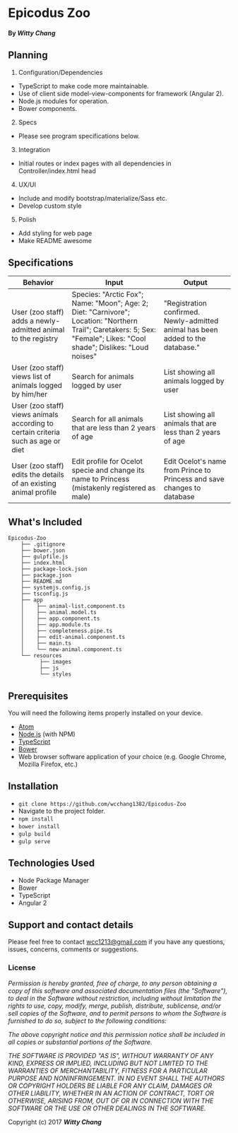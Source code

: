 # Epicodus Zoo

#### By _**Witty Chang**_

## Planning

1. Configuration/Dependencies
  * TypeScript to make code more maintainable.
  * Use of client side model-view-components for framework (Angular 2).
  * Node.js modules for operation.
  * Bower components.

2. Specs
  * Please see program specifications below.

3. Integration
  * Initial routes or index pages with all dependencies in Controller/index.html head

4. UX/UI
  * Include and modify bootstrap/materialize/Sass etc.
  * Develop custom style

5. Polish
  * Add styling for web page
  * Make README awesome

## Specifications
|Behavior|Input|Output|
|---|---|---|
|User (zoo staff) adds a newly-admitted animal to the registry|Species: "Arctic Fox"; Name: "Moon"; Age: 2; Diet: "Carnivore"; Location: "Northern Trail"; Caretakers: 5; Sex: "Female"; Likes: "Cool shade"; Dislikes: "Loud noises"| "Registration confirmed. Newly-admitted animal has been added to the database."|
|User (zoo staff) views list of animals logged by him/her|Search for animals logged by user|List showing all animals logged by user|
|User (zoo staff) views animals according to certain criteria such as age or diet|Search for all animals that are less than 2 years of age|List showing all animals that are less than 2 years of age|
|User (zoo staff) edits the details of an existing animal profile|Edit profile for Ocelot specie and change its name to Princess (mistakenly registered as male)|Edit Ocelot's name from Prince to Princess and save changes to database|

## What's Included

```
Epicodus-Zoo
    ├── .gitignore
    ├── bower.json
    ├── gulpfile.js
    ├── index.html
    ├── package-lock.json
    ├── package.json
    ├── README.md
    ├── systemjs.config.js
    ├── tsconfig.js
    ├── app
    │    ├── animal-list.component.ts
    │    ├── animal.model.ts
    │    ├── app.component.ts
    │    ├── app.module.ts
    │    ├── completeness.pipe.ts
    │    ├── edit-animal.component.ts
    │    ├── main.ts
    │    └── new-animal.component.ts
    └── resources
          ├── images
          ├── js
          └── styles
```

## Prerequisites

You will need the following items properly installed on your device.

* [Atom](https://atom.io/)
* [Node.js](https://nodejs.org/) (with NPM)
* [TypeScript](https://www.typescriptlang.org/)
* [Bower](https://bower.io/)
* Web browser software application of your choice (e.g. Google Chrome, Mozilla Firefox, etc.)

## Installation

* `git clone https://github.com/wcchang1382/Epicodus-Zoo`
* Navigate to the project folder.
* `npm install`
* `bower install`
* `gulp build`
* `gulp serve`

## Technologies Used

* Node Package Manager
* Bower
* TypeScript
* Angular 2

## Support and contact details

Please feel free to contact wcc1213@gmail.com if you have any questions, issues, concerns, comments or suggestions.

### License

_Permission is hereby granted, free of charge, to any person obtaining a copy of this software and associated documentation files (the "Software"), to deal in the Software without restriction, including without limitation the rights to use, copy, modify, merge, publish, distribute, sublicense, and/or sell copies of the Software, and to permit persons to whom the Software is furnished to do so, subject to the following conditions:_

_The above copyright notice and this permission notice shall be included in all copies or substantial portions of the Software._

_THE SOFTWARE IS PROVIDED "AS IS", WITHOUT WARRANTY OF ANY KIND, EXPRESS OR IMPLIED, INCLUDING BUT NOT LIMITED TO THE WARRANTIES OF MERCHANTABILITY, FITNESS FOR A PARTICULAR PURPOSE AND NONINFRINGEMENT. IN NO EVENT SHALL THE AUTHORS OR COPYRIGHT HOLDERS BE LIABLE FOR ANY CLAIM, DAMAGES OR OTHER LIABILITY, WHETHER IN AN ACTION OF CONTRACT, TORT OR OTHERWISE, ARISING FROM, OUT OF OR IN CONNECTION WITH THE SOFTWARE OR THE USE OR OTHER DEALINGS IN THE SOFTWARE._

Copyright (c) 2017 **_Witty Chang_**
